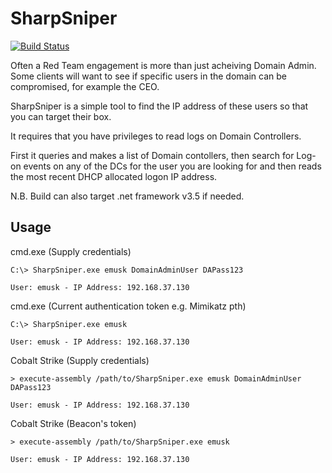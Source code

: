 # SharpSniper

[![Build Status](https://travis-ci.org/joemccann/dillinger.svg?branch=master)](https://travis-ci.org/joemccann/dillinger)

Often a Red Team engagement is more than just acheiving Domain Admin. Some clients will want to see if specific users in the domain can be compromised, for example the CEO.

SharpSniper is a simple tool to find the IP address of these users so that you can target their box.

It requires that you have privileges to read logs on Domain Controllers.

First it queries and makes a list of Domain contollers, then search for Log-on events on any of the DCs for the user you are looking for and then reads the most recent DHCP allocated logon IP address.

N.B. Build can also target .net framework v3.5 if needed.

## Usage 

cmd.exe (Supply credentials)
```
C:\> SharpSniper.exe emusk DomainAdminUser DAPass123

User: emusk - IP Address: 192.168.37.130
```
cmd.exe (Current authentication token e.g. Mimikatz pth)
```
C:\> SharpSniper.exe emusk

User: emusk - IP Address: 192.168.37.130
```
Cobalt Strike (Supply credentials)
```
> execute-assembly /path/to/SharpSniper.exe emusk DomainAdminUser DAPass123

User: emusk - IP Address: 192.168.37.130
```
Cobalt Strike (Beacon's token)
```
> execute-assembly /path/to/SharpSniper.exe emusk

User: emusk - IP Address: 192.168.37.130
```
